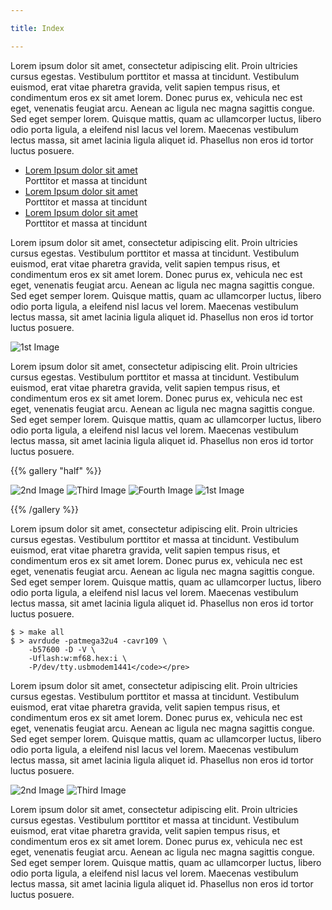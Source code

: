 ```yaml
---

title: Index

---
```


Lorem ipsum dolor sit amet, consectetur adipiscing elit. Proin ultricies cursus egestas. Vestibulum porttitor et massa at tincidunt. Vestibulum euismod, erat vitae pharetra gravida, velit sapien tempus risus, et condimentum eros ex sit amet lorem. Donec purus ex, vehicula nec est eget, venenatis feugiat arcu. Aenean ac ligula nec magna sagittis congue. Sed eget semper lorem. Quisque mattis, quam ac ullamcorper luctus, libero odio porta ligula, a eleifend nisl lacus vel lorem. Maecenas vestibulum lectus massa, sit amet lacinia ligula aliquet id. Phasellus non eros id tortor luctus posuere.

- [Lorem Ipsum dolor sit amet](#)\
  <span>Porttitor et massa at tincidunt</span>
- [Lorem Ipsum dolor sit amet](#)\
  <span>Porttitor et massa at tincidunt</span>
- [Lorem Ipsum dolor sit amet](#)\
  <span>Porttitor et massa at tincidunt</span>

Lorem ipsum dolor sit amet, consectetur adipiscing elit. Proin ultricies cursus egestas. Vestibulum porttitor et massa at tincidunt. Vestibulum euismod, erat vitae pharetra gravida, velit sapien tempus risus, et condimentum eros ex sit amet lorem. Donec purus ex, vehicula nec est eget, venenatis feugiat arcu. Aenean ac ligula nec magna sagittis congue. Sed eget semper lorem. Quisque mattis, quam ac ullamcorper luctus, libero odio porta ligula, a eleifend nisl lacus vel lorem. Maecenas vestibulum lectus massa, sit amet lacinia ligula aliquet id. Phasellus non eros id tortor luctus posuere.

![1st Image](/images/example/one.jpg)

Lorem ipsum dolor sit amet, consectetur adipiscing elit. Proin ultricies cursus egestas. Vestibulum porttitor et massa at tincidunt. Vestibulum euismod, erat vitae pharetra gravida, velit sapien tempus risus, et condimentum eros ex sit amet lorem. Donec purus ex, vehicula nec est eget, venenatis feugiat arcu. Aenean ac ligula nec magna sagittis congue. Sed eget semper lorem. Quisque mattis, quam ac ullamcorper luctus, libero odio porta ligula, a eleifend nisl lacus vel lorem. Maecenas vestibulum lectus massa, sit amet lacinia ligula aliquet id. Phasellus non eros id tortor luctus posuere.

{{% gallery "half" %}}

![2nd Image](/images/example/two.jpg)
![Third Image](/images/example/three.jpg)
![Fourth Image](/images/example/four.jpg)
![1st Image](/images/example/one.jpg)

{{% /gallery %}}

Lorem ipsum dolor sit amet, consectetur adipiscing elit. Proin ultricies cursus egestas. Vestibulum porttitor et massa at tincidunt. Vestibulum euismod, erat vitae pharetra gravida, velit sapien tempus risus, et condimentum eros ex sit amet lorem. Donec purus ex, vehicula nec est eget, venenatis feugiat arcu. Aenean ac ligula nec magna sagittis congue. Sed eget semper lorem. Quisque mattis, quam ac ullamcorper luctus, libero odio porta ligula, a eleifend nisl lacus vel lorem. Maecenas vestibulum lectus massa, sit amet lacinia ligula aliquet id. Phasellus non eros id tortor luctus posuere.

```
$ > make all
$ > avrdude -patmega32u4 -cavr109 \
    -b57600 -D -V \
    -Uflash:w:mf68.hex:i \
    -P/dev/tty.usbmodem1441</code></pre>
```

Lorem ipsum dolor sit amet, consectetur adipiscing elit. Proin ultricies cursus egestas. Vestibulum porttitor et massa at tincidunt. Vestibulum euismod, erat vitae pharetra gravida, velit sapien tempus risus, et condimentum eros ex sit amet lorem. Donec purus ex, vehicula nec est eget, venenatis feugiat arcu. Aenean ac ligula nec magna sagittis congue. Sed eget semper lorem. Quisque mattis, quam ac ullamcorper luctus, libero odio porta ligula, a eleifend nisl lacus vel lorem. Maecenas vestibulum lectus massa, sit amet lacinia ligula aliquet id. Phasellus non eros id tortor luctus posuere.

![2nd Image](/images/example/two.jpg)
![Third Image](/images/example/three.jpg)

Lorem ipsum dolor sit amet, consectetur adipiscing elit. Proin ultricies cursus egestas. Vestibulum porttitor et massa at tincidunt. Vestibulum euismod, erat vitae pharetra gravida, velit sapien tempus risus, et condimentum eros ex sit amet lorem. Donec purus ex, vehicula nec est eget, venenatis feugiat arcu. Aenean ac ligula nec magna sagittis congue. Sed eget semper lorem. Quisque mattis, quam ac ullamcorper luctus, libero odio porta ligula, a eleifend nisl lacus vel lorem. Maecenas vestibulum lectus massa, sit amet lacinia ligula aliquet id. Phasellus non eros id tortor luctus posuere.
